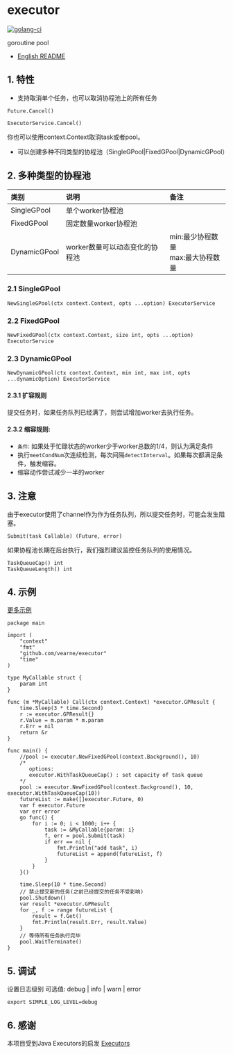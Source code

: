 # executor
[![golang-ci](https://github.com/vearne/executor/actions/workflows/golang-ci.yml/badge.svg)](https://github.com/vearne/executor/actions/workflows/golang-ci.yml)

goroutine pool

* [English README](https://github.com/vearne/executor/blob/master/README_en.md)

## 1. 特性
* 支持取消单个任务，也可以取消协程池上的所有任务
```
Future.Cancel()
```
```
ExecutorService.Cancel()
```
你也可以使用context.Context取消task或者pool。

* 可以创建多种不同类型的协程池（SingleGPool|FixedGPool|DynamicGPool）

## 2. 多种类型的协程池
|类别| 说明           | 备注                     |
|:---|:-------------|:-----------------------|
|SingleGPool| 单个worker协程池      |                        |
|FixedGPool| 固定数量worker协程池      |                        |
|DynamicGPool| worker数量可以动态变化的协程池 | min:最少协程数量<br/> max:最大协程数量 |

### 2.1 SingleGPool
```
NewSingleGPool(ctx context.Context, opts ...option) ExecutorService
```

### 2.2 FixedGPool
```
NewFixedGPool(ctx context.Context, size int, opts ...option) ExecutorService
```
### 2.3 DynamicGPool
```
NewDynamicGPool(ctx context.Context, min int, max int, opts ...dynamicOption) ExecutorService
```
#### 2.3.1 扩容规则
提交任务时，如果任务队列已经满了，则尝试增加worker去执行任务。

#### 2.3.2 缩容规则:
* `条件`: 如果处于忙碌状态的worker少于worker总数的1/4，则认为满足条件
* 执行`meetCondNum`次连续检测，每次间隔`detectInterval`。如果每次都满足条件，触发缩容。
* 缩容动作尝试减少一半的worker

## 3. 注意
由于executor使用了channel作为作为任务队列，所以提交任务时，可能会发生阻塞。
```
Submit(task Callable) (Future, error)
```
如果协程池长期在后台执行，我们强烈建议监控任务队列的使用情况。
```
TaskQueueCap() int
TaskQueueLength() int
```

## 4. 示例
[更多示例](https://github.com/vearne/executor/tree/main/example)
```
package main

import (
	"context"
	"fmt"
	"github.com/vearne/executor"
	"time"
)

type MyCallable struct {
	param int
}

func (m *MyCallable) Call(ctx context.Context) *executor.GPResult {
	time.Sleep(3 * time.Second)
	r := executor.GPResult{}
	r.Value = m.param * m.param
	r.Err = nil
	return &r
}

func main() {
	//pool := executor.NewFixedGPool(context.Background(), 10)
	/*
	   options:
	   executor.WithTaskQueueCap() : set capacity of task queue
	*/
	pool := executor.NewFixedGPool(context.Background(), 10, executor.WithTaskQueueCap(10))
	futureList := make([]executor.Future, 0)
	var f executor.Future
	var err error
	go func() {
		for i := 0; i < 1000; i++ {
			task := &MyCallable{param: i}
			f, err = pool.Submit(task)
			if err == nil {
				fmt.Println("add task", i)
				futureList = append(futureList, f)
			}
		}
	}()

	time.Sleep(10 * time.Second)
	// 禁止提交新的任务(之前已经提交的任务不受影响)
	pool.Shutdown()
	var result *executor.GPResult
	for _, f := range futureList {
		result = f.Get()
		fmt.Println(result.Err, result.Value)
	}
	// 等待所有任务执行完毕
	pool.WaitTerminate()
}
```

## 5. 调试
设置日志级别
可选值: debug | info | warn | error
```
export SIMPLE_LOG_LEVEL=debug
```

## 6. 感谢
本项目受到Java Executors的启发
[Executors](https://docs.oracle.com/en/java/javase/11/docs/api/java.base/java/util/concurrent/Executors.html)